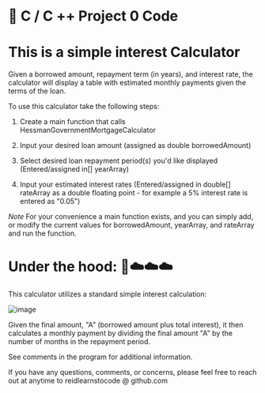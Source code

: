 # :wave: C / C ++ Project 0 Code 

# This is a simple interest Calculator

Given a borrowed amount, repayment term (in years), and interest rate, the calculator will display a table with estimated monthly payments given the terms of the loan.

To use this calculator take the following steps:

1. Create a main function that calls HessmanGovernmentMortgageCalculator

2. Input your desired loan amount (assigned as double borrowedAmount)
3. Select desired loan repayment period(s) you'd like displayed (Entered/assigned in[] yearArray)
4. Input your estimated interest rates (Entered/assigned in double[] rateArray as a double floating point - for example a 5% interest rate is entered as "0.05")

*Note* For your convenience a main function exists, and you can simply add, or modify the current values for borrowedAmount, yearArray, and rateArray and run the function.

# Under the hood: 🚙☁️☁️☁️

This calculator utilizes a standard simple interest calculation:

![image](https://github.com/Reidlearnstocode/CSCE489_Project0/assets/169181658/0b14f360-8ad1-4988-acc6-e6eb9e0c07d9)

Given the final amount, "A" (borrowed amount plus total interest), it then calculates a monthly payment by dividing the final amount "A" by the number of months in the repayment period.

See comments in the program for additional information.

If you have any questions, comments, or concerns, please feel free to reach out at anytime to reidlearnstocode @ github.com
